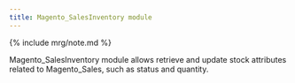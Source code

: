 ```yaml
---
title: Magento_SalesInventory module
---
```


{% include mrg/note.md %}

Magento_SalesInventory module allows retrieve and update stock attributes related to Magento_Sales, such as status and quantity.


